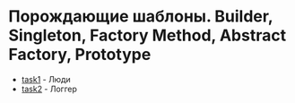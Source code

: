 # Порождающие шаблоны. Builder, Singleton, Factory Method, Abstract Factory, Prototype

- [task1](./task1) - Люди
- [task2](./task2) - Логгер
